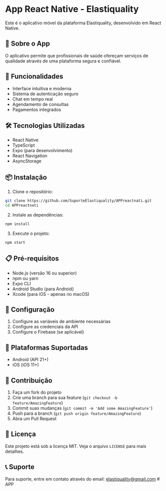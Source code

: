 # App React Native - Elastiquality

Este é o aplicativo móvel da plataforma Elastiquality, desenvolvido em React Native.

## 📱 Sobre o App

O aplicativo permite que profissionais de saúde ofereçam serviços de qualidade através de uma plataforma segura e confiável.

## 🚀 Funcionalidades

- Interface intuitiva e moderna
- Sistema de autenticação seguro
- Chat em tempo real
- Agendamento de consultas
- Pagamentos integrados

## 🛠️ Tecnologias Utilizadas

- React Native
- TypeScript
- Expo (para desenvolvimento)
- React Navigation
- AsyncStorage

## 📦 Instalação

1. Clone o repositório:
```bash
git clone https://github.com/SuporteElastiquality/APPreactnati.git
cd APPreactnati
```

2. Instale as dependências:
```bash
npm install
```

3. Execute o projeto:
```bash
npm start
```

## 📋 Pré-requisitos

- Node.js (versão 16 ou superior)
- npm ou yarn
- Expo CLI
- Android Studio (para Android)
- Xcode (para iOS - apenas no macOS)

## 🔧 Configuração

1. Configure as variáveis de ambiente necessárias
2. Configure as credenciais da API
3. Configure o Firebase (se aplicável)

## 📱 Plataformas Suportadas

- Android (API 21+)
- iOS (iOS 11+)

## 🤝 Contribuição

1. Faça um fork do projeto
2. Crie uma branch para sua feature (`git checkout -b feature/AmazingFeature`)
3. Commit suas mudanças (`git commit -m 'Add some AmazingFeature'`)
4. Push para a branch (`git push origin feature/AmazingFeature`)
5. Abra um Pull Request

## 📄 Licença

Este projeto está sob a licença MIT. Veja o arquivo `LICENSE` para mais detalhes.

## 📞 Suporte

Para suporte, entre em contato através do email: elastiquality@gmail.com
#   A P P  
 